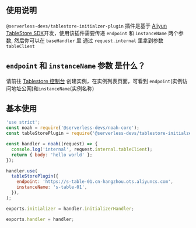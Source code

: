 ## 使用说明

`@serverless-devs/tablestore-initialzer-plugin` 插件是基于 [Aliyun TableStore SDK](https://github.com/aliyun/aliyun-tablestore-nodejs-sdk)开发，使用该插件需要传递 `endpoint` 和 `instanceName` 两个参数, 然后你可以在 `baseHandler` 里 通过 `request.internal` 里拿到参数 `tableClient`

## `endpoint` 和 `instanceName` 参数 是什么？

请前往 [Tablestore 控制台](https://otsnext.console.aliyun.com/) 创建实例，在实例列表页面，可看到 `endpoint`(实例访问地址公网)和`instanceName`(实例名称)

## 基本使用

```javascript
'use strict';
const noah = require('@serverless-devs/noah-core');
const tableStorePlugin = require('@serverless-devs/tablestore-initialzer-plugin');

const handler = noah((request) => {
  console.log('internal', request.internal.tableClient);
  return { body: 'hello world' };
});

handler.use(
  tableStorePlugin({
    endpoint: 'https://s-table-01.cn-hangzhou.ots.aliyuncs.com',
    instanceName: 's-table-01',
  }),
);

exports.initializer = handler.initializerHandler;

exports.handler = handler;
```
